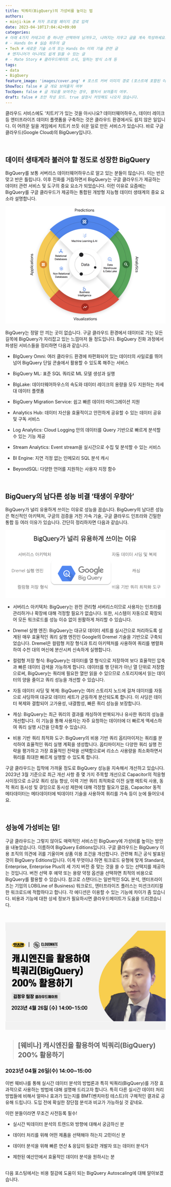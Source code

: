 ```yaml
---
title: 빅쿼리(BigQuery)의 가성비를 높이는 법
authors:
- minji-kim # 저자 프로필 페이지 경로 입력
date: 2023-04-10T17:04:42+09:00
categories:
# 아래 4가지 카테고리 중 하나만 선택하여 남겨두고, 나머지는 지우고 글을 계속 작성하세요.
# - Hands On # 실습 위주의 글
- Tech # 새로운 기술 소개 또는 Hands On 이외 기술 관련 글
 # 엔지니어가 아니여도 쉽게 읽을 수 있는 글
# - Mate Story # 클라우드메이트 소식, 일하는 방식 소개 등
tags:
- data
- BigQuery
feature_image: 'images/cover.png' # 포스트 커버 이미지 경로 (포스트에 포함된 이미지 중 하나 지정. 필드 제거하면 기본 이미지가 나옵니다.)
ShowToc: false # 글 개요 보여줄지 여부
TocOpen: false # 글 개요를 보여주는 경우, 펼처서 보여줄지 여부.
draft: false # 초안 작성 모드. true 설정시 커밋해도 나오지 않습니다.
---
```


클라우드 서비스에도 ‘치트키’가 있는 것을 아시나요? 데이터웨어하우스, 데이터 레이크 등 엔터프라이즈 데이터 플랫폼을 구축하는 것은 클라우드 환경에서도 쉽지 않은 일입니다. 이 어려운 일을 게임에서 치트키 쓰듯 쉬운 일로 만든 서비스가 있습니다. 바로 구글 클라우드(Google Cloud)의 BigQuery입니다.  

<br />

## 데이터 생태계라 불러야 할 정도로 성장한 BigQuery 

 

BigQuery를 보통 서버리스 데이터웨어하우스로 알고 있는 분들이 많습니다. 이는 반은 맞고 반은 틀립니다. 이후 진화를 거듭하면서 BigQuery는 구글 클라우드가 제공하는 데이터 관련 서비스 및 도구의 중요 요소가 되었습니다. 이런 이유로 요즘에는 BigQuery를 구글 클라우드가 제공하는 통합된 개방형 지능형 데이터 생태계의 중요 요소라 설명합니다.  

![](images/001.png)


 

BigQuery는 정말 안 끼는 곳이 없습니다. 구글 클라우드 환경에서 데이터로 가는 모든 길목에 BigQuery가 자리잡고 있는 느낌마저 들 정도입니다. BigQuery 진화 과정에서 파생된 서비스들을 정리하면 다음과 같습니다.  

 

- BlgQuery Omni: 여러 클라우드 환경에 파편화되어 있는 데이터의 사일로를 뛰어넘어 BigQuery 단일 콘솔에서 활용할 수 있도록 해주는 서비스 

- BigQuery ML: 표준 SQL 쿼리로 ML 모델 생성과 실행 

- BlgLake: 데이터웨어하우스의 속도와 데이터 레이크의 용량을 모두 지원하는 차세대 데이터 플랫폼 

- BigQuery Migration Service: 쉽고 빠른 데이터 마이그레이션 지원 

- Analytics Hub: 데이터 자산을 효율적이고 안전하게 공유할 수 있는 데이터 공유 및 구독 서비스 

- Log Analytics: Cloud Logging 안의 데이터를 Query 기반으로 빠르게 분석할 수 있는 기능 제공 

- Stream Analytics: Event stream을 실시간으로 수집 및 분석할 수 있는 서비스 

- BI Engine: 지연 걱정 없는 인메모리 SQL 분석 캐시  

- BeyondSQL: 다양한 언어를 지원하는 사용자 지정 함수  

 
<br />

## BigQuery의 남다른 성능 비결 ‘태생이 우량아’  

 

BigQuery가 널리 유용하게 쓰이는 이유로 성능을 꼽습니다. BigQuery의 남다른 성능은 혁신적인 아키텍처, 구글의 검증을 거친 가속 기술, 구글 클라우드 인프라와 긴밀한 통합 등 여러 이유가 있습니다. 간단히 정리하자면 다음과 같습니다.  

![](images/003.png)
 
- 서버리스 아키텍처: BigQuery는 완전 관리형 서버리스이므로 사용자는 인프라를 관리하거나 확장에 대해 걱정할 필요가 없습니다. 또한, 시스템이 자동으로 확장되어 모든 워크로드를 성능 이슈 없이 원활하게 처리할 수 있습니다. 

- Dremel 실행 엔진: BigQuery는 대규모 데이터 세트를 실시간으로 처리하도록 설계된 매우 효율적인 쿼리 실행 엔진인 Google의 Dremel 기술을 기반으로 구축되었습니다. Dremel은 컬럼형 저장 형식과 트리 아키텍처를 사용하여 쿼리를 병렬화하여 수천 대의 머신에 분산시켜 신속하게 실행합니다. 

- 컬럼형 저장 형식: BigQuery는 데이터를 열 형식으로 저장하여 보다 효율적인 압축과 빠른 데이터 검색을 가능하게 합니다. 데이터를 행 단위가 아닌 열 단위로 저장함으로써, BigQuery는 쿼리에 필요한 열만 읽을 수 있으므로 스토리지에서 읽는 데이터의 양을 줄이고 쿼리 성능을 개선할 수 있습니다. 

- 자동 데이터 샤딩 및 복제: BigQuery는 여러 스토리지 노드에 걸쳐 데이터를 자동으로 샤딩하여 대규모 데이터 세트가 균등하게 분산되도록 합니다. 이 샤딩은 데이터 복제와 결합되어 고가용성, 내결함성, 빠른 쿼리 성능을 보장합니다. 

- 캐싱: BigQuery는 최근 쿼리의 결과를 캐싱하여 반복되거나 유사한 쿼리의 성능을 개선합니다. 이 기능을 통해 사용자는 자주 요청하는 데이터에 더 빠르게 액세스하여 쿼리 실행 시간을 단축할 수 있습니다. 

- 비용 기반 쿼리 최적화 도구: BigQuery의 비용 기반 쿼리 옵티마이저는 쿼리를 분석하여 효율적인 쿼리 실행 계획을 생성합니다. 옵티마이저는 다양한 쿼리 실행 전략을 평가하고 가장 효율적인 전략을 선택함으로써 리소스 사용량을 최소화하면서 쿼리를 최대한 빠르게 실행할 수 있도록 합니다. 

 

구글 클라우드는 집착에 가까울 정도로 BigQuery 성능을 지속해서 개선하고 있습니다. 2023년 3월 기준으로 최근 개선 사항 중 몇 가지 주목할 개선으로 Capacitor의 적응형 사이징으로 소규모 쿼리 성능 향상, 이력 기반 쿼리 최적화로 이전 실행 메트릭 사용, 동적 쿼리 동시성 및 큐잉으로 동시성 제한에 대해 걱정할 필요가 없음, Capacitor 동적 메타데이터는 메타데이터에 빅데이터 기술을 사용하여 쿼리를 가속 등이 눈에 들어오네요.  

 
<br />

## 성능에 가성비는 덤! 

 

구글 클라우드는 그렇지 않아도 매력적인 서비스인 BigQuery에 가성비를 높이는 방안을 내놓았습니다. 이름하여 BigQuery Editions입니다. 구글 클라우드는 BigQuery 이용 조직의 의견에 귀를 기울이며 상품 이용 조건을 개선합니다. 관련해 최근 공식 발표된 것이 BigQuery Editions입니다. 이게 무엇이냐 하면 워크로드 유형에 맞게 Standard, Enterprise, Enterprise Plus의 세 가지 버전 중 맞는 것을 쓸 수 있는 선택지를 제공하는 것입니다. 버전 선택 후 예약 또는 용량 약정 옵션을 선택하면 최적의 비용으로 BigQuery를 활용할 수 있습니다. 참고로 스탠다드는 일반적인 SQL 분석, 엔터프라이즈는 기업의 LOB(Line of Business) 워크로드, 엔터프라이즈 플러스는 미션크리티컬한 워크로드에 적합하다고 합니다. 각 에디션은 이용할 수 있는 기능에 차이가 좀 있습니다. 비용과 기능에 대한 상세 정보가 필요하시면 <a src="https://cloudmt.co.kr/">클라우드메이트</a>가 도움을 드리겠습니다.  

<br />

[![](images/002.png)](https://chontv.com/event/899)

> ## [웨비나] 캐시엔진을 활용하여 빅쿼리(BigQuery) 200% 활용하기 <br> 

### 2023년 04월 26일(수) 14:00~15:00 
이번 웨비나를 통해 실시간 데이터 분석의 방법론과 특히 빅쿼리(BigQuery)를 가장 효과적으로 사용하는 방법에 대해 설명해 드리고자 합니다. 특히 다른 실시간 데이터 처리 방법들에 비해서 얼마나 효과가 있는지를 BMT(벤치마킹 테스트)의 구체적인 결과로 공유해 드립니다. 도입 전에 확실한 장단점 분석과 비교가 가능하실 것 같네요. 

  

이런 분들이라면 무조건 사전등록 필수! 

  -  실시간 빅데이터 분석의 트렌드와 방향에 대해서 궁금하신 분 

  -  데이터 처리를 위해 어떤 제품을 선택해야 하는지 고민이신 분 

  -  데이터 분석을 위해 빠른 연산 & 응답이 필요한 개발자 또는 데이터 분석가 

  -  제한된 예산안에서 효율적인 데이터 분석을 원하시는 분 

 


<br /> 
다음 포스팅에서는 비용 절감에 도움이 되는 BigQuery Autoscaling에 대해 알아보겠습니다.  